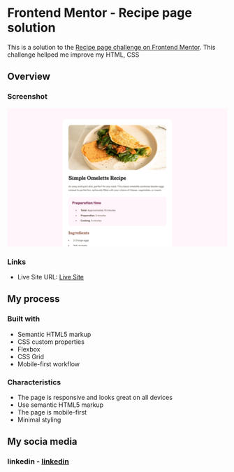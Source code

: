 # Frontend Mentor - Recipe page solution

This is a solution to the [Recipe page challenge on Frontend Mentor](https://www.frontendmentor.io/challenges/recipe-page-KiTsR8QQKm). This challenge hellped me improve my HTML, CSS

## Overview

### Screenshot

![](./screenshots/sh1.png)

### Links

- Live Site URL: [Live Site](https://Erik5CA.github.io/recipe-page/)

## My process

### Built with

- Semantic HTML5 markup
- CSS custom properties
- Flexbox
- CSS Grid
- Mobile-first workflow

### Characteristics

- The page is responsive and looks great on all devices
- Use semantic HTML5 markup
- The page is mobile-first
- Minimal styling

## My socia media

### linkedin - [linkedin](https://www.linkedin.com/in/erik-castillo-b48b12239)
